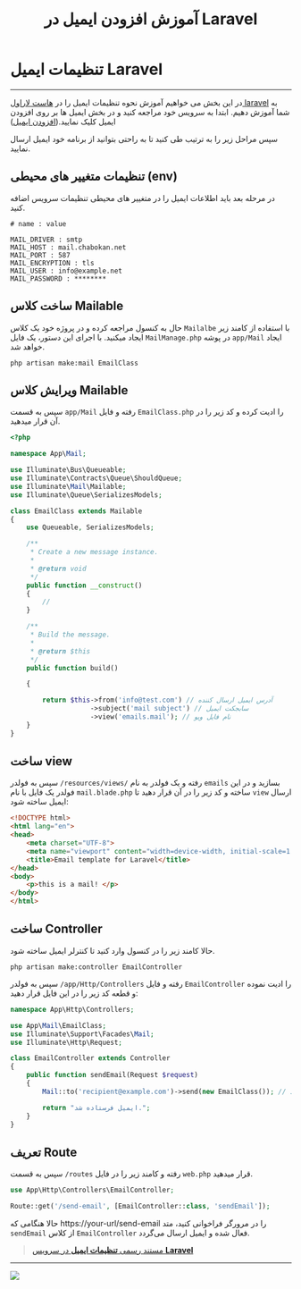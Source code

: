 ﻿---
title: "آموزش افزودن ایمیل در Laravel"
sidebar_label: "تنظیمات ایمیل"
description: "در این بخش می خواهیم آموزش نحوه تنظیمات ایمیل را در هاست لاراول laravel به شما آموزش دهیم."
---

# تنظیمات ایمیل Laravel
---

در این بخش می خواهیم آموزش نحوه تنظیمات ایمیل را در [هاست لاراول laravel](https://chabokan.net/cloud-hosting/php/laravel/) به شما آموزش دهیم. ابتدا به سرویس خود مراجعه کنید و در بخش ایمیل ها بر روی افزودن ایمیل کلیک نمایید.([افزودن ایمیل](https://docs.chabokan.net/features/email/add-email/))

سپس مراحل زیر را به ترتیب طی کنید تا به راحتی بتوانید از برنامه خود ایمیل ارسال نمایید.

## تنظیمات متغییر های محیطی (env)

در مرحله بعد باید اطلاعات ایمیل را در متغییر های محیطی تنظیمات سرویس اضافه کنید.

```properties
# name : value

MAIL_DRIVER : smtp
MAIL_HOST : mail.chabokan.net
MAIL_PORT : 587
MAIL_ENCRYPTION : tls
MAIL_USER : info@example.net
MAIL_PASSWORD : ********

```

## ساخت کلاس Mailable

حال به کنسول مراجعه کرده و در پروژه خود یک کلاس `Mailalbe` با استفاده از کامند زیر ایجاد میکنید. با اجرای این دستور، یک فایل `MailManage.php` در پوشه `app/Mail` ایجاد خواهد شد.

```shell
php artisan make:mail EmailClass
```

## ویرایش کلاس Mailable

سپس به قسمت `app/Mail` رفته و فایل `EmailClass.php` را ادیت کرده و کد زیر را در آن قرار میدهید.

```php
<?php

namespace App\Mail;

use Illuminate\Bus\Queueable;
use Illuminate\Contracts\Queue\ShouldQueue;
use Illuminate\Mail\Mailable;
use Illuminate\Queue\SerializesModels;

class EmailClass extends Mailable
{
    use Queueable, SerializesModels;

    /**
     * Create a new message instance.
     *
     * @return void
     */
    public function __construct()
    {
        //
    }

    /**
     * Build the message.
     *
     * @return $this
     */
    public function build()

    {

        return $this->from('info@test.com') // آدرس ایمیل ارسال کننده
                    ->subject('mail subject') // سابجکت ایمیل
                    ->view('emails.mail'); // نام فایل ویو
    }
}
```

## ساخت view

سپس به فولدر `/resources/views/` رفته و یک فولدر به نام `emails` بسازید و در این فولدر یک فایل با نام `mail.blade.php` ساخته و کد زیر را در آن قرار دهید تا `view` ارسال ایمیل ساخته شود:

```html
<!DOCTYPE html>
<html lang="en">
<head>
    <meta charset="UTF-8">
    <meta name="viewport" content="width=device-width, initial-scale=1.0">
    <title>Email template for Laravel</title>
</head>
<body>
    <p>this is a mail! </p>
</body>
</html>
```

## ساخت Controller

حالا کامند زیر را در کنسول وارد کنید تا کنترلر ایمیل ساخته شود.

```shell
php artisan make:controller EmailController
```

سپس به فولدر `/app/Http/Controllers` رفته و فایل `EmailController` را ادیت نموده و قطعه کد زیر را در این فایل قرار دهید:

```php
namespace App\Http\Controllers;

use App\Mail\EmailClass;
use Illuminate\Support\Facades\Mail;
use Illuminate\Http\Request;

class EmailController extends Controller
{
    public function sendEmail(Request $request)
    {
        Mail::to('recipient@example.com')->send(new EmailClass()); // در این قسمت میبایست آدرس ایمیل دریافت کننده را وارد کنید.

        return "ایمیل فرستاده شد.";
    }
}
```

## تعریف Route

سپس به قسمت `/routes` رفته و کامند زیر را در فایل `web.php` قرار میدهید.

```php
use App\Http\Controllers\EmailController;

Route::get('/send-email', [EmailController::class, 'sendEmail']);
```

حالا هنگامی که https://your-url/send-email را در مرورگر فراخوانی کنید، متد `sendEmail` از کلاس `EmailController` فعال شده و ایمیل ارسال می‌گردد.

> [مستند رسمی **تنظیمات ایمیل** در سرویس **Laravel**](https://laravel.com/docs/mail#generating-mailables)

---
<a href="https://hub.chabokan.net/fa/services/create/laravel" ><img src="https://s1.chabokan.net/docs/images/laravel-banner.png" /></a>